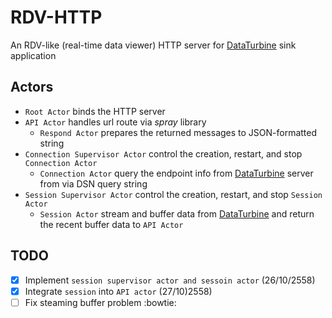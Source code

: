 # RDV-HTTP
An RDV-like (real-time data viewer) HTTP server for [DataTurbine](http://dataturbine.org) sink application

## Actors
* `Root Actor` binds the HTTP server 
* `API Actor` handles url route via _spray_ library
    * `Respond Actor` prepares the returned messages to JSON-formatted string
* `Connection Supervisor Actor` control the creation, restart, and stop `Connection Actor`
    * `Connection Actor` query the endpoint info from [DataTurbine](http://dataturbine.org) server from via DSN query string
* `Session Supervisor Actor` control the creation, restart, and stop `Session Actor`
    * `Session Actor` stream and buffer data from [DataTurbine](http://dataturbine.org) and return the recent buffer data to `API Actor`
    
## TODO
- [x] Implement `session supervisor actor and sessoin actor` (26/10/2558)
- [x] Integrate `session` into `API actor` (27/10)2558)
- [ ] Fix steaming buffer problem
:bowtie:
